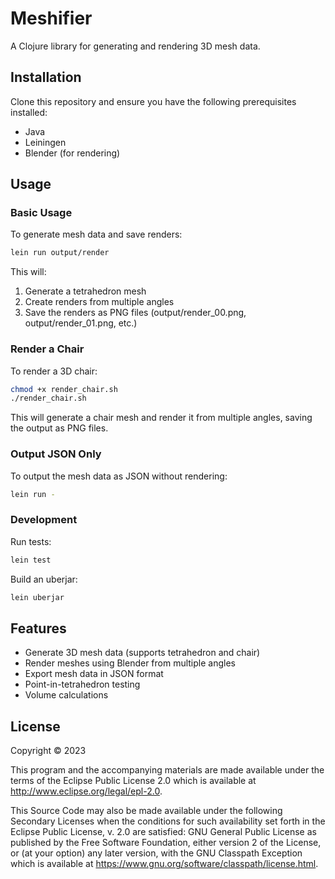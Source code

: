 # Meshifier

A Clojure library for generating and rendering 3D mesh data.

## Installation

Clone this repository and ensure you have the following prerequisites installed:
- Java
- Leiningen
- Blender (for rendering)

## Usage

### Basic Usage

To generate mesh data and save renders:

```bash
lein run output/render
```

This will:
1. Generate a tetrahedron mesh
2. Create renders from multiple angles
3. Save the renders as PNG files (output/render_00.png, output/render_01.png, etc.)

### Render a Chair

To render a 3D chair:

```bash
chmod +x render_chair.sh
./render_chair.sh
```

This will generate a chair mesh and render it from multiple angles, saving the output as PNG files.

### Output JSON Only

To output the mesh data as JSON without rendering:

```bash
lein run -
```

### Development

Run tests:

```bash
lein test
```

Build an uberjar:

```bash
lein uberjar
```

## Features

- Generate 3D mesh data (supports tetrahedron and chair)
- Render meshes using Blender from multiple angles
- Export mesh data in JSON format
- Point-in-tetrahedron testing
- Volume calculations

## License

Copyright © 2023

This program and the accompanying materials are made available under the
terms of the Eclipse Public License 2.0 which is available at
http://www.eclipse.org/legal/epl-2.0.

This Source Code may also be made available under the following Secondary
Licenses when the conditions for such availability set forth in the Eclipse
Public License, v. 2.0 are satisfied: GNU General Public License as published by
the Free Software Foundation, either version 2 of the License, or (at your
option) any later version, with the GNU Classpath Exception which is available
at https://www.gnu.org/software/classpath/license.html.
